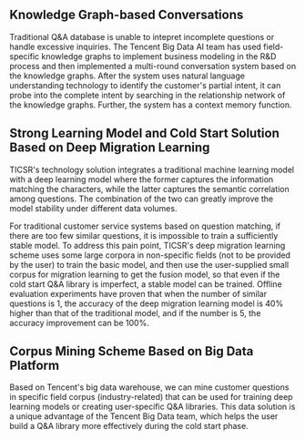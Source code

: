 ## Knowledge Graph-based Conversations
Traditional Q&A database is unable to intepret incomplete questions or handle excessive inquiries. The Tencent Big Data AI team has used field-specific knowledge graphs to implement business modeling in the R&D process and then implemented a multi-round conversation system based on the knowledge graphs. After the system uses natural language understanding technology to identify the customer's partial intent, it can probe into the complete intent by searching in the relationship network of the knowledge graphs. Further, the system has a context memory function.

## Strong Learning Model and Cold Start Solution Based on Deep Migration Learning
TICSR's technology solution integrates a traditional machine learning model with a deep learning model where the former captures the information matching the characters, while the latter captures the semantic correlation among questions. The combination of the two can greatly improve the model stability under different data volumes.

For traditional customer service systems based on question matching, if there are too few similar questions, it is impossible to train a sufficiently stable model. To address this pain point, TICSR's deep migration learning scheme uses some large corpora in non-specific fields (not to be provided by the user) to train the basic model, and then use the user-supplied small corpus for migration learning to get the fusion model, so that even if the cold start Q&A library is imperfect, a stable model can be trained. Offline evaluation experiments have proven that when the number of similar questions is 1, the accuracy of the deep migration learning model is 40% higher than that of the traditional model, and if the number is 5, the accuracy improvement can be 100%.

## Corpus Mining Scheme Based on Big Data Platform
Based on Tencent's big data warehouse, we can mine customer questions in specific field corpus (industry-related) that can be used for training deep learning models or creating user-specific Q&A libraries. This data solution is a unique advantage of the Tencent Big Data team, which helps the user build a Q&A library more effectively during the cold start phase.
